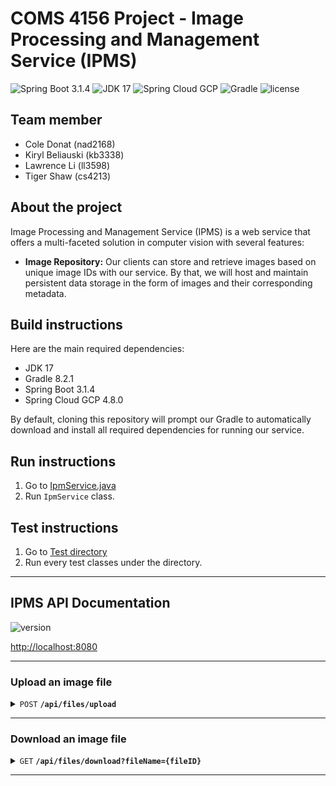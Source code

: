 # COMS 4156 Project - Image Processing and Management Service (IPMS)

![Spring Boot 3.1.4](https://img.shields.io/badge/Spring%20Boot-3.1.4-brightgreen.svg)
![JDK 17](https://img.shields.io/badge/JDK-17-brightgreen.svg)
![Spring Cloud GCP](https://img.shields.io/badge/SpringCloudGCP-4.8.0-brightgreen.svg)
![Gradle](https://img.shields.io/badge/Gradle-8.2.1-yellowgreen.svg)
![license](https://img.shields.io/badge/license-Apache--2.0-blue.svg)

## Team member
- Cole Donat (nad2168)
- Kiryl Beliauski (kb3338)
- Lawrence Li (ll3598)
- Tiger Shaw (cs4213)

## About the project

Image Processing and Management Service (IPMS) is a web service that 
offers a multi-faceted solution in computer vision with several features:

- **Image Repository:** Our clients can store and retrieve images based on unique 
image IDs with our service. By that, we will host and maintain persistent data 
storage in the form of images and their corresponding metadata. 

## Build instructions

Here are the main required dependencies:
- JDK 17
- Gradle 8.2.1
- Spring Boot 3.1.4
- Spring Cloud GCP 4.8.0

By default, cloning this repository will prompt our Gradle 
to automatically download and install all required dependencies 
for running our service.

## Run instructions

1. Go to [IpmService.java](src/main/java/com/project/ipms/IpmService.java)
2. Run `IpmService` class.

## Test instructions

1. Go to [Test directory](src/test/java/com/project/ipms)
2. Run every test classes under the directory.

------------------------------------------------------------------------------------------
## IPMS API Documentation

![version](https://img.shields.io/badge/Version-0.0.1--SNAPSHOT-brightgreen.svg)

[http://localhost:8080](http://localhost:8080)

------------------------------------------------------------------------------------------

### Upload an image file

<details>
 <summary><code>POST</code> <code><b>/api/files/upload</b></code></summary>

#### Supported image file extensions

- `png`
- `jpg`
- `jpeg`

#### Parameters

> | name | type     | data type           | description                                        |
> |------|----------|---------------------|----------------------------------------------------|
> | file | required | multipart/form-data | Uploaded image file contents via multipart request |

#### Responses

> | http code | content-type       | response                                                                                                                                      |
> |-----------|--------------------|-----------------------------------------------------------------------------------------------------------------------------------------------|
> | `200`     | `application/json` | `{"responseMessage": "File uploaded successfully", "statusCode": 200}`                                                                        |
> | `400`     | `application/json` | `{"responseMessage": "File has no content or file is null", "statusCode": 400}`                                                               |
> | `400`     | `application/json` | `{"responseMessage": "Current request is not a multipart request", "statusCode": 400}`                                                        |
> | `415`     | `application/json` | `{"responseMessage": "Not a supported file type", "statusCode": 415}`                                                                         |                                                     
> | `500`     | `application/json` | `{"responseMessage": "{Any other interval server error messages (e.g. file access errors, temporary store fails, etc.)}", "statusCode": 500}` |

</details>

------------------------------------------------------------------------------------------

### Download an image file

<details>
 <summary><code>GET</code> <code><b>/api/files/download?fileName={fileID}</b></code></summary>

#### Parameters

> | name     |  type     | data type | description                         |
> |----------|-----------|-----------|-------------------------------------|
> | `fileID` |  required | string    | The specified image ID for download |

#### Responses

> | http code | content-type               | response                                                        |
> |-----------|----------------------------|-----------------------------------------------------------------|
> | `200`     | `application/octet-stream` | Image file content download                                     |
> | `400`     | `application/json`         | `{"responseMessage": "File does not exist", "statusCode": 400}` |

</details>

------------------------------------------------------------------------------------------








